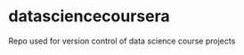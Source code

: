 datasciencecoursera
===================

Repo used for version control of data science course projects
